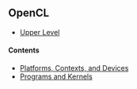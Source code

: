 ## OpenCL

- [Upper Level](../README.md)


#### Contents

- [Platforms, Contexts, and Devices](platforms_contexts_and_devices.md)
- [Programs and Kernels](programs_and_kernels.md)
